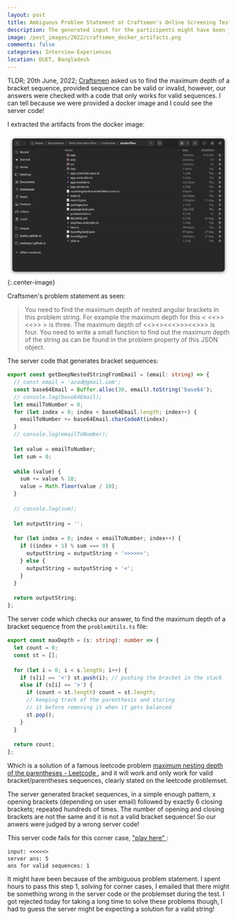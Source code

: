 ```yaml
---
layout: post
title: Ambiguous Problem Statement at Craftsmen's Online Screening Test Sufferred Me! 
description: The generated input for the participents might have been judged wrongly or it was a wrong dataset! 
image: /post_images/2022/craftsmen_docker_artifacts.png
comments: false
categories: Interview-Experiences 
location: DUET, Bangladesh
---
```


TLDR; 20th June, 2022; <a href="https://craftsmenltd.com/">Craftsmen</a> asked us to find the maximum depth of a bracket sequence, provided sequence can be valid or invalid, however, our answers were checked with a code that only works for valid sequences. I can tell because we were provided a docker image and I could see the server code!

I extracted the artifacts from the docker image:

![Craftmen's docker artifacts](/post_images/2022/craftsmen_docker_artifacts.png){:.center-image}

Craftsmen's problem statement as seen:
> You need to find the maximum depth of nested angular brackets in this problem string. For example the maximum depth for this < <<>> <<>> > is three. The maximum depth of <<><><<<>>><<>>> is four. You need to write a small function to find out the maximum depth of the string as can be found in the problem property of this JSON object.

The server code that generates bracket sequences:

```typescript
export const getDeepNestedStringFromEmail = (email: string) => {
  // const email = 'azad@gmail.com';
  const base64Email = Buffer.alloc(30, email).toString('base64');
  // console.log(base64Email);
  let emailToNumber = 0;
  for (let index = 0; index < base64Email.length; index++) {
    emailToNumber += base64Email.charCodeAt(index);
  }
  // console.log(emailToNumber);

  let value = emailToNumber;
  let sum = 0;

  while (value) {
    sum += value % 10;
    value = Math.floor(value / 10);
  }

  // console.log(sum);

  let outputString = '';

  for (let index = 0; index < emailToNumber; index++) {
    if ((index + 1) % sum === 0) {
      outputString = outputString + '>>>>>>';
    } else {
      outputString = outputString + '<';
    }
  }

  return outputString;
};
```

The server code which checks our answer, to find the maximum depth of a bracket sequence from the `problemUtils.ts` file: 

```typescript
export const maxDepth = (s: string): number => {
  let count = 0;
  const st = [];

  for (let i = 0; i < s.length; i++) {
    if (s[i] == '<') st.push(i); // pushing the bracket in the stack
    else if (s[i] == '>') {
      if (count < st.length) count = st.length;
      // keeping track of the parenthesis and storing
      // it before removing it when it gets balanced
      st.pop();
    }
  }

  return count;
};
```
Which is a solution of a famous leetcode problem <a href="https://leetcode.com/problems/maximum-nesting-depth-of-the-parentheses/">maximum nesting depth of the parentheses - Leetcode </a>, and it will work and only work for valid bracket/parentheses sequences, clearly stated on the leetcode problemset.

The server generated bracket sequences, in a simple enough pattern, x opening brackets (depending on user email) followed by exactly 6 closing brackets; repeated hundreds of times. The number of opening and closing brackets are not the same and it is not a valid bracket sequence! So our anwers were judged by a wrong server code!

This server code fails for this corner case, <a href="https://www.typescriptlang.org/play?#code/AQYw9gdgzgLsC2BDAHgEQKYAcYAtgF5gAKKALmFgCcBLCAcwEpyIBXeAI3UoID5gBvAFDBgAG3RxwLCHEIAGANzDQkWBVnAA2gF0lygGZhuRcXGoFgi4OYA8FAHTj6uBdYDUbhgOUjq+4lCa1NoEhADkNmFesPaYLFA4RNQMrgD0qcBxCbR0wLjowOyUiCAA1hLWEHk4BbAlpT7A6KJQBX4BQSH44TxR3iID1v5EUjLAdjFOdLheoxqT6M44SoMi6cDlWDl5xWXAYP75mYiUi-lQ1FDAiBAAJupGOY1rGdRwnIanwKfwYABu2zewAA7jUqkC6BIruxEKIbiB0LdnupYmBMEQUo0AL7KHHKU4wFiUKpzJRYvTgaBgcSOMB0IgAIiQaCwuHIDOAbgQKAw2ESDJsgsFPAZDExQA"> "play here" </a>:
```
input: <<<<<>
server ans: 5 
ans for valid sequences: 1
```

It might have been because of the ambiguous problem statement. I spent hours to pass this step 1, solving for corner cases, I emailed that there might be something wrong in the server code or the problemset during the test. I got rejected today for taking a long time to solve these problems though, I had to guess the server might be expecting a solution for a valid string!